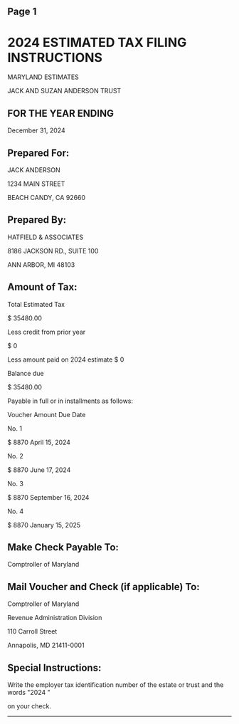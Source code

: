 ﻿## Page 1


# **2024** **ESTIMATED** **TAX** **FILING** **INSTRUCTIONS**

MARYLAND ESTIMATES

JACK AND SUZAN ANDERSON TRUST

## **FOR** **THE** **YEAR** **ENDING**

December 31, 2024
   ## **Prepared** **For:**

JACK ANDERSON

1234 MAIN STREET

BEACH CANDY, CA 92660
   ## **Prepared** **By:**

HATFIELD & ASSOCIATES

8186 JACKSON RD., SUITE 100

ANN ARBOR, MI 48103
   ## **Amount** **of** **Tax:**

Total Estimated Tax

$ 35480.00

Less credit from prior year

$ 0

Less amount paid on 2024 estimate $ 0

Balance due

$ 35480.00

Payable in full or in installments as follows:

Voucher Amount Due Date

No. 1

$ 8870 April 15, 2024

No. 2

$ 8870 June 17, 2024

No. 3

$ 8870 September 16, 2024

No. 4

$ 8870 January 15, 2025
   ## **Make** **Check** **Payable** **To:**

Comptroller of Maryland
   ## **Mail** **Voucher** **and** **Check** **(if** **applicable)** **To:**

Comptroller of Maryland

Revenue Administration Division

110 Carroll Street

Annapolis, MD 21411-0001
   ## **Special** **Instructions:**

Write the employer tax identification number of the estate or trust and the words "2024 "

on your check.


---
